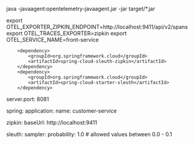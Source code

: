 java -javaagent:opentelemetry-javaagent.jar  -jar target/*.jar

export OTEL_EXPORTER_ZIPKIN_ENDPOINT=http://localhost:9411/api/v2/spans
export OTEL_TRACES_EXPORTER=zipkin
export OTEL_SERVICE_NAME=front-service


		<dependency>
			<groupId>org.springframework.cloud</groupId>
			<artifactId>spring-cloud-sleuth-zipkin</artifactId>
		</dependency>
		<dependency>
			<groupId>org.springframework.cloud</groupId>
			<artifactId>spring-cloud-starter-sleuth</artifactId>
		</dependency>


server.port: 8081

spring:
application:
name: customer-service

zipkin:
baseUrl: http://localhost:9411

sleuth:
sampler:
probability: 1.0 # allowed values between 0.0 - 0.1